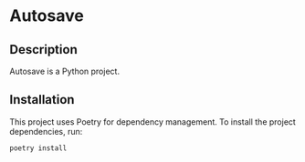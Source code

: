 # Autosave

## Description

Autosave is a Python project.

## Installation

This project uses Poetry for dependency management. To install the project dependencies, run:

```sh
poetry install
```
